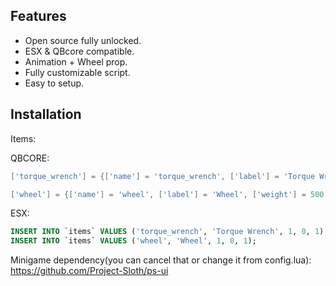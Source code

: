 
## **Features**

   - Open source fully unlocked.
   - ESX & QBcore compatible. 
   - Animation + Wheel prop.
   - Fully customizable script. 
   - Easy to setup. 
## Installation
Items:

QBCORE:

```lua
['torque_wrench'] = {['name'] = 'torque_wrench', ['label'] = 'Torque Wrench', ['weight'] = 500, ['type'] = 'item', ['image'] = 'torque_wrench.png', ['unique'] = true, ['useable'] = true, ['shouldClose'] = true, ['combinable'] = nil, ['description'] = 'A torque wrench'},

['wheel'] = {['name'] = 'wheel', ['label'] = 'Wheel', ['weight'] = 500, ['type'] = 'item', ['image'] = 'wheel.png', ['unique'] = true, ['useable'] = true, ['shouldClose'] = true, ['combinable'] = nil, ['description'] = 'A wheel'},

```
ESX:
```sql
INSERT INTO `items` VALUES ('torque_wrench', 'Torque Wrench', 1, 0, 1);
INSERT INTO `items` VALUES ('wheel', 'Wheel', 1, 0, 1);
```


Minigame dependency(you can cancel that or change it from config.lua):
https://github.com/Project-Sloth/ps-ui
